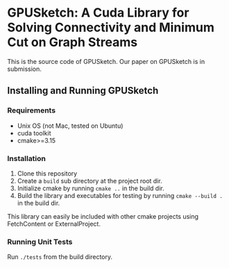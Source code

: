 # GPUSketch: A Cuda Library for Solving Connectivity and Minimum Cut on Graph Streams
This is the source code of GPUSketch. Our paper on GPUSketch is in submission.

## Installing and Running GPUSketch
### Requirements
- Unix OS (not Mac, tested on Ubuntu)
- cuda toolkit
- cmake>=3.15

### Installation
1. Clone this repository
2. Create a `build` sub directory at the project root dir.
3. Initialize cmake by running `cmake ..` in the build dir.
4. Build the library and executables for testing by running `cmake --build .` in the build dir.

This library can easily be included with other cmake projects using FetchContent or ExternalProject.

### Running Unit Tests
Run `./tests` from the build directory.

